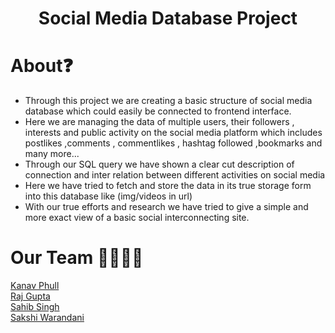 <h1 align="center">Social Media Database Project</h1>

# About❓
<ul>
<li>Through this project  we are creating a basic structure of social media database which could easily be connected to frontend interface.  </li>
<li>Here we are managing the data of multiple users, their followers  , interests and public activity on the social media platform which includes postlikes ,comments , commentlikes , hashtag followed ,bookmarks and many more... </li>
<li>Through our SQL query we have shown a clear cut description of connection and inter relation between different activities on social media  </li>
<li>Here we have  tried to fetch and store the  data in its true storage form into this database like (img/videos in url) </li>
<li>With our true efforts and research  we have tried to give a simple and more exact view of a basic social interconnecting site. </li>
</ul>

# Our Team 👩‍💻👨‍💻
[Kanav Phull](https://github.com/kanavphull)<br>
[Raj Gupta](https://github.com/RAJGUPTA28)<br>
[Sahib Singh](https://github.com/ssahibsingh)<br>
[Sakshi Warandani](https://github.com/Sa960)
